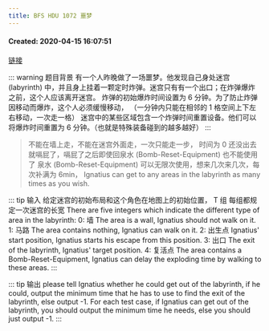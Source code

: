 ```yaml
---
title: BFS HDU 1072 噩梦
---
```


#### Created:  2020-04-15 16:07:51

[链接](http://acm.hdu.edu.cn/showproblem.php?pid=1072)

::: warning 题目背景
有一个人昨晚做了一场噩梦。他发现自己身处迷宫 (labyrinth) 中，并且身上挂着一颗定时炸弹。迷宫只有有一个出口；在炸弹爆炸之前，这个人应该离开迷宫。
炸弹的初始爆炸时间设置为 6 分钟。为了防止炸弹因移动而爆炸，这个人必须缓慢移动，
（一分钟内只能在相邻的 1 格空间上下左右移动，一次走一格）
迷宫中的某些区域包含一个炸弹时间重置设备。他们可以将爆炸时间重置为 6 分钟。（也就是特殊装备碰到的越多越好）
:::

>不能在墙上走，不能在迷宫外面走，一次只能走一步，
>时间为 0 还没出去就嗝屁了，嗝屁了之后即使回泉水 (Bomb-Reset-Equipment) 也不能使用了
>泉水 (Bomb-Reset-Equipment) 可以无限次使用，想来几次来几次，每次补满为 6min，
>Ignatius can get to any areas in the labyrinth as many times as you wish.

::: tip 输入
给定迷宫的初始布局和这个角色在地图上的初始位置，
T 组 每组都规定一次迷宫的长宽 
There are five integers which indicate the different type of area in the labyrinth:
0: 墙     The area is a wall, Ignatius should not walk on it. 
1: 马路   The area contains nothing, Ignatius can walk on it. 
2: 出生点 Ignatius' start position, Ignatius starts his escape from this position.
3: 出口   The exit of the labyrinth, Ignatius' target position.
4: 复活点 The area contains a Bomb-Reset-Equipment, Ignatius can delay the exploding time by walking to these areas.
:::

::: tip 输出
please tell Ignatius whether he could get out of the labyrinth, if he could, output the minimum time that he has to use to find the exit of the labyrinth, else output -1.
For each test case, if Ignatius can get out of the labyrinth, you should output the minimum time he needs, else you should just output -1.
:::

